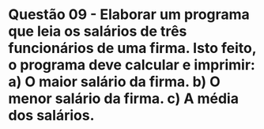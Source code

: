 # Questão 09 - Elaborar um programa que leia os salários de três funcionários de uma firma. Isto feito, o programa deve calcular e imprimir: a) O maior salário da firma. b) O menor salário da firma. c) A média dos salários. 
